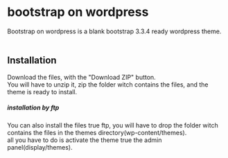 bootstrap on wordpress
===========
Bootstrap on wordpress is a blank bootstrap 3.3.4 ready wordpress theme.
<br><br>
## Installation
Download the files, with the "Download ZIP" button.  
You will have to unzip it, zip the folder witch contains the files, and the theme is ready to install.

##### installation by ftp
You can also install the files true ftp, you will have to drop the folder witch contains the files in the themes directory(wp-content/themes).  
all you have to do is activate the theme true the admin panel(display/themes).